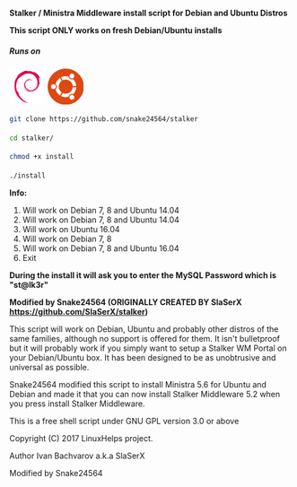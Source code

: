 <b>Stalker / Ministra Middleware install script for Debian and Ubuntu Distros</b>

<b>This script ONLY works on fresh Debian/Ubuntu installs</b>

##### Runs on
[![Debian](https://raw.githubusercontent.com/slaserx/icons/master/64x64/debian.png)](https://www.debian.org)
[![Ubuntu](https://raw.githubusercontent.com/slaserx/icons/master/64x64/ubuntu.png)](https://www.ubuntu.com)

```sh
git clone https://github.com/snake24564/stalker

cd stalker/

chmod +x install

./install
```
<b>Info:</b>
1) Will work on Debian 7, 8 and Ubuntu 14.04
2) Will work on Debian 7, 8 and Ubuntu 14.04
3) Will work on Ubuntu 16.04
4) Will work on Debian 7, 8
5) Will work on Debian 7, 8 and Ubuntu 16.04
6) Exit

<b>During the install it will ask you to enter the MySQL Password which is "st@lk3r"</b>

<b>Modified by Snake24564 (ORIGINALLY CREATED BY SlaSerX https://github.com/SlaSerX/stalker)</b>

This script will work on Debian, Ubuntu and probably other distros
of the same families, although no support is offered for them. It isn't
bulletproof but it will probably work if you simply want to setup a Stalker WM Portal on
your Debian/Ubuntu box. It has been designed to be as unobtrusive and
universal as possible.

Snake24564 modified this script to install Ministra 5.6 for Ubuntu and Debian and made it that you can now install Stalker Middleware 5.2 when you press install Stalker Middleware.

This is a free shell script under GNU GPL version 3.0 or above

Copyright (C) 2017 LinuxHelps project.

Author Ivan Bachvarov a.k.a SlaSerX

Modified by Snake24564
